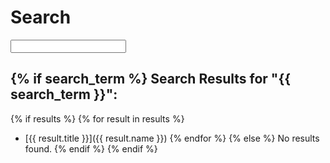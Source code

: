 Search
======

<form action="/search" method="POST">
    <input class="form-control" type="text" aria-label="Search" 
    name="search" {% if search_term %}value="{{ search_term }}"{% else %}placeholder="Search"{% endif %}
    >
</form>

{% if search_term %}
Search Results for "{{ search_term }}":
-----
{% if results %}
{% for result in results %}
* [{{ result.title }}]({{  result.name }})
{% endfor %}
{% else %}
No results found.
{% endif %}
{% endif %}
